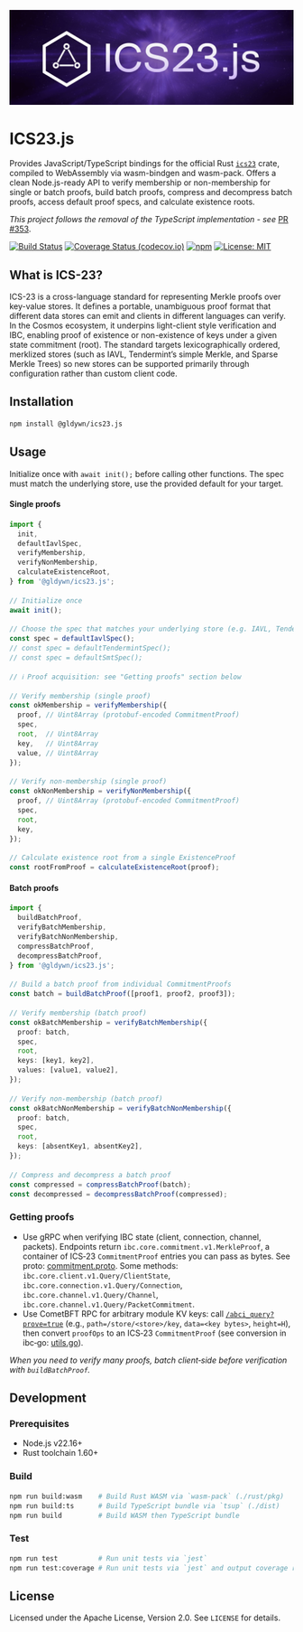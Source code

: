 <p align="center">
  <img src="./assets/header.png" alt="ics23.js"/>
</p>

# ICS23.js

Provides JavaScript/TypeScript bindings for the official Rust [`ics23`](https://github.com/cosmos/ics23) crate, compiled to WebAssembly via wasm-bindgen and wasm-pack. Offers a clean Node.js-ready API to verify membership or non-membership for single or batch proofs, build batch proofs, compress and decompress batch proofs, access default proof specs, and calculate existence roots.

*This project follows the removal of the TypeScript implementation - see* [PR #353](https://github.com/cosmos/ics23/pull/353).

[![Build Status](https://github.com/Gldywn/ics23.js/actions/workflows/build.yml/badge.svg)](https://github.com/Gldywn/ics23.js/actions/workflows/build.yml)
[![Coverage Status (codecov.io)](https://codecov.io/gh/Gldywn/ics23.js/branch/main/graph/badge.svg)](https://codecov.io/gh/Gldywn/ics23.js)
[![npm](https://img.shields.io/npm/v/@gldywn/ics23.js.svg)](https://www.npmjs.com/package/@gldywn/ics23.js)
[![License: MIT](https://img.shields.io/badge/License-Apache_2.0-yellow.svg)](https://opensource.org/licenses/Apache-2.0)

## What is ICS-23?

ICS-23 is a cross-language standard for representing Merkle proofs over key-value stores. It defines a portable, unambiguous proof format that different data stores can emit and clients in different languages can verify. In the Cosmos ecosystem, it underpins light-client style verification and IBC, enabling proof of existence or non-existence of keys under a given state commitment (root). The standard targets lexicographically ordered, merklized stores (such as IAVL, Tendermint’s simple Merkle, and Sparse Merkle Trees) so new stores can be supported primarily through configuration rather than custom client code.


## Installation

```bash
npm install @gldywn/ics23.js
```

## Usage

Initialize once with `await init();` before calling other functions. The spec must match the underlying store, use the provided default for your target.

#### Single proofs
```ts
import {
  init,
  defaultIavlSpec,
  verifyMembership,
  verifyNonMembership,
  calculateExistenceRoot,
} from '@gldywn/ics23.js';

// Initialize once
await init();

// Choose the spec that matches your underlying store (e.g. IAVL, Tendermint, SMT)
const spec = defaultIavlSpec();
// const spec = defaultTendermintSpec();
// const spec = defaultSmtSpec();

// ℹ️ Proof acquisition: see "Getting proofs" section below

// Verify membership (single proof)
const okMembership = verifyMembership({
  proof, // Uint8Array (protobuf-encoded CommitmentProof)
  spec,
  root,  // Uint8Array
  key,   // Uint8Array
  value, // Uint8Array
});

// Verify non-membership (single proof)
const okNonMembership = verifyNonMembership({
  proof, // Uint8Array (protobuf-encoded CommitmentProof)
  spec,
  root,
  key,
});

// Calculate existence root from a single ExistenceProof
const rootFromProof = calculateExistenceRoot(proof);
```

#### Batch proofs
```ts
import {
  buildBatchProof,
  verifyBatchMembership,
  verifyBatchNonMembership,
  compressBatchProof,
  decompressBatchProof,
} from '@gldywn/ics23.js';

// Build a batch proof from individual CommitmentProofs
const batch = buildBatchProof([proof1, proof2, proof3]);

// Verify membership (batch proof)
const okBatchMembership = verifyBatchMembership({
  proof: batch,
  spec,
  root,
  keys: [key1, key2],
  values: [value1, value2],
});

// Verify non-membership (batch proof)
const okBatchNonMembership = verifyBatchNonMembership({
  proof: batch,
  spec,
  root,
  keys: [absentKey1, absentKey2],
});

// Compress and decompress a batch proof
const compressed = compressBatchProof(batch);
const decompressed = decompressBatchProof(compressed);
```

### Getting proofs

- Use gRPC when verifying IBC state (client, connection, channel, packets). Endpoints return `ibc.core.commitment.v1.MerkleProof`, a container of ICS‑23 `CommitmentProof` entries you can pass as bytes. See proto: [commitment.proto](https://github.com/cosmos/ibc-go/blob/main/proto/ibc/core/commitment/v1/commitment.proto). Some methods: `ibc.core.client.v1.Query/ClientState`, `ibc.core.connection.v1.Query/Connection`, `ibc.core.channel.v1.Query/Channel`, `ibc.core.channel.v1.Query/PacketCommitment`.
- Use CometBFT RPC for arbitrary module KV keys: call [`/abci_query?prove=true`](https://docs.cometbft.com/v0.38/rpc/#/ABCI/abci_query) (e.g., `path=/store/<store>/key`, `data=<key bytes>`, `height=H`), then convert `proofOps` to an ICS‑23 `CommitmentProof` (see conversion in ibc‑go: [utils.go](https://github.com/cosmos/ibc-go/blob/main/modules/core/23-commitment/types/utils.go)).

*When you need to verify many proofs, batch client‑side before verification with `buildBatchProof`.*

## Development

### Prerequisites
- Node.js v22.16+
- Rust toolchain 1.60+

### Build
```bash
npm run build:wasm    # Build Rust WASM via `wasm-pack` (./rust/pkg)
npm run build:ts      # Build TypeScript bundle via `tsup` (./dist)
npm run build         # Build WASM then TypeScript bundle
```

### Test
```bash
npm run test          # Run unit tests via `jest`
npm run test:coverage # Run unit tests via `jest` and output coverage report
```

## License

Licensed under the Apache License, Version 2.0. See `LICENSE` for details.
